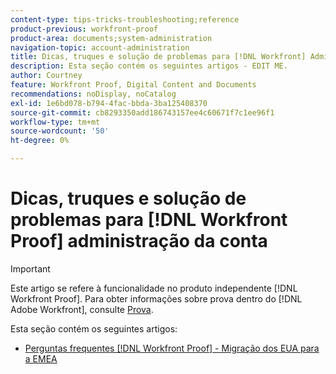 ```yaml
---
content-type: tips-tricks-troubleshooting;reference
product-previous: workfront-proof
product-area: documents;system-administration
navigation-topic: account-administration
title: Dicas, truques e solução de problemas para [!DNL Workfront] Administração da conta de prova
description: Esta seção contém os seguintes artigos - EDIT ME.
author: Courtney
feature: Workfront Proof, Digital Content and Documents
recommendations: noDisplay, noCatalog
exl-id: 1e6bd078-b794-4fac-bbda-3ba125408370
source-git-commit: cb8293350add186743157ee4c60671f7c1ee96f1
workflow-type: tm+mt
source-wordcount: '50'
ht-degree: 0%

---
```


# Dicas, truques e solução de problemas para [!DNL Workfront Proof] administração da conta

>[!IMPORTANT]
>
>Este artigo se refere à funcionalidade no produto independente [!DNL Workfront Proof]. Para obter informações sobre prova dentro do [!DNL Adobe Workfront], consulte [Prova](../../../review-and-approve-work/proofing/proofing.md).

Esta seção contém os seguintes artigos:

* [Perguntas frequentes [!DNL Workfront Proof] - Migração dos EUA para a EMEA](../../../workfront-proof/wp-acct-admin/tips-tricks-and-troubleshooting/faq-wp-us-to-emea-mig.md)

